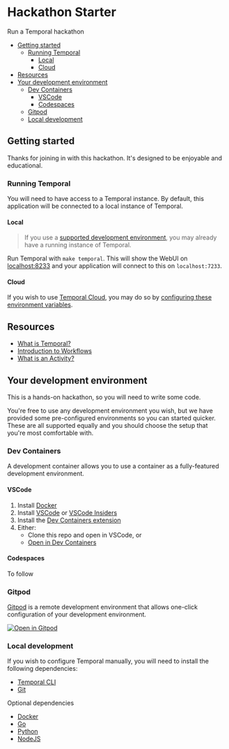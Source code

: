 # Hackathon Starter

Run a Temporal hackathon

<!-- toc -->

* [Getting started](#getting-started)
  * [Running Temporal](#running-temporal)
    * [Local](#local)
    * [Cloud](#cloud)
* [Resources](#resources)
* [Your development environment](#your-development-environment)
  * [Dev Containers](#dev-containers)
    * [VSCode](#vscode)
    * [Codespaces](#codespaces)
  * [Gitpod](#gitpod)
  * [Local development](#local-development)

<!-- Regenerate with "pre-commit run -a markdown-toc" -->

<!-- tocstop -->

## Getting started

Thanks for joining in with this hackathon. It's designed to be enjoyable and
educational.

### Running Temporal

You will need to have access to a Temporal instance. By default, this application
will be connected to a local instance of Temporal.

#### Local

> If you use a [supported development environment](#your-development-environment),
> you may already have a running instance of Temporal.

Run Temporal with `make temporal`. This will show the WebUI on [localhost:8233](http://localhost:8233)
and your application will connect to this on `localhost:7233`.

#### Cloud

If you wish to use [Temporal Cloud](https://cloud.temporal.io), you may do so
by [configuring these environment variables](https://docs.temporal.io/develop/environment-configuration#configuration-settings).

## Resources

* [What is Temporal?](https://docs.temporal.io/temporal)
* [Introduction to Workflows](https://docs.temporal.io/workflows)
* [What is an Activity?](https://docs.temporal.io/activities)

## Your development environment

This is a hands-on hackathon, so you will need to write some code.

You're free to use any development environment you wish, but we have provided
some pre-configured environments so you can started quicker. These are all supported
equally and you should choose the setup that you're most comfortable with.

### Dev Containers

A development container allows you to use a container as a fully-featured development
environment.

#### VSCode

1. Install [Docker](https://www.docker.com/get-started/)
1. Install [VSCode](https://code.visualstudio.com/) or [VSCode Insiders](https://code.visualstudio.com/insiders/)
1. Install the [Dev Containers extension](https://marketplace.visualstudio.com/items?itemName=ms-vscode-remote.remote-containers)
1. Either:
    * Clone this repo and open in VSCode, or
    * [Open in Dev Containers](http://vscode.dev/redirect?url=vscode://ms-vscode-remote.remote-containers/cloneInVolume?url=https://github.com/temporal-sa/hackathon-starter)

#### Codespaces

To follow

### Gitpod

[Gitpod](https://www.gitpod.io) is a remote development environment that allows
one-click configuration of your development environment.

[![Open in Gitpod](https://gitpod.io/button/open-in-gitpod.svg)](https://gitpod.io/#https://github.com/temporal-sa/hackathon-starter)

### Local development

If you wish to configure Temporal manually, you will need to install the following
dependencies:

* [Temporal CLI](https://docs.temporal.io/cli)
* [Git](https://git-scm.com/downloads)

Optional dependencies

* [Docker](https://www.docker.com/get-started)
* [Go](https://go.dev)
* [Python](https://www.python.org/downloads)
* [NodeJS](https://nodejs.org/en/download)
